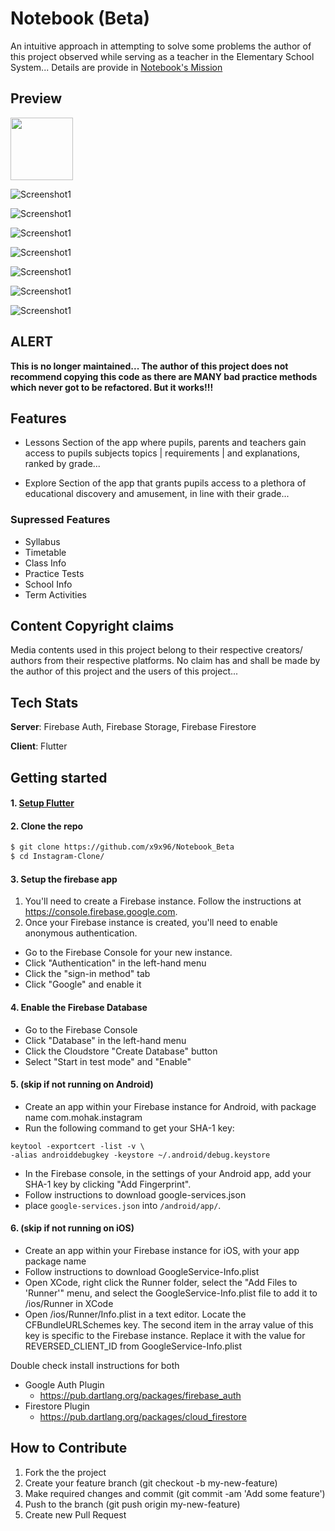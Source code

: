 # Notebook (Beta)

An intuitive approach in attempting to solve some problems the author of this project observed while serving as a teacher in the Elementary School System... Details are provide in [Notebook's Mission](Notebook's_Mission.pdf)  

## Preview
<img src="assets/s2.png" width="100" height="100">

![Screenshot1](assets/s7.png)

![Screenshot1](assets/s8.png)

![Screenshot1](assets/s6.png)

![Screenshot1](assets/s1.png)

![Screenshot1](assets/s3.png)

![Screenshot1](assets/s4.png)

![Screenshot1](assets/s5.png)

## ALERT
**This is no longer maintained... The author of this project does not recommend copying this code as there are MANY bad practice methods which never got to be refactored. But it works!!!**

## Features
- Lessons Section of the app where pupils, parents and teachers gain access to pupils subjects topics | requirements | and explanations, ranked by grade...

- Explore Section of the app that grants pupils access to a plethora of educational discovery and amusement, in line with their grade...

### Supressed Features
  - Syllabus
  - Timetable
  - Class Info
  - Practice Tests
  - School Info
  - Term Activities

## Content Copyright claims

Media contents used in this project belong to their respective creators/ authors from their respective platforms. No claim has and shall be made by the author of this project and the users of this project...

## Tech Stats
**Server**: Firebase Auth, Firebase Storage, Firebase Firestore

**Client**: Flutter


## Getting started


#### 1. [Setup Flutter](https://flutter.io/setup/)

#### 2. Clone the repo

```sh
$ git clone https://github.com/x9x96/Notebook_Beta
$ cd Instagram-Clone/
```

#### 3. Setup the firebase app

1. You'll need to create a Firebase instance. Follow the instructions at https://console.firebase.google.com.
2. Once your Firebase instance is created, you'll need to enable anonymous authentication.

* Go to the Firebase Console for your new instance.
* Click "Authentication" in the left-hand menu
* Click the "sign-in method" tab
* Click "Google" and enable it


#### 4. Enable the Firebase Database
* Go to the Firebase Console
* Click "Database" in the left-hand menu
* Click the Cloudstore "Create Database" button
* Select "Start in test mode" and "Enable"

#### 5. (skip if not running on Android)

* Create an app within your Firebase instance for Android, with package name com.mohak.instagram
* Run the following command to get your SHA-1 key:

```
keytool -exportcert -list -v \
-alias androiddebugkey -keystore ~/.android/debug.keystore
```

* In the Firebase console, in the settings of your Android app, add your SHA-1 key by clicking "Add Fingerprint".
* Follow instructions to download google-services.json
* place `google-services.json` into `/android/app/`.


#### 6. (skip if not running on iOS)

* Create an app within your Firebase instance for iOS, with your app package name
* Follow instructions to download GoogleService-Info.plist
* Open XCode, right click the Runner folder, select the "Add Files to 'Runner'" menu, and select the GoogleService-Info.plist file to add it to /ios/Runner in XCode
* Open /ios/Runner/Info.plist in a text editor. Locate the CFBundleURLSchemes key. The second item in the array value of this key is specific to the Firebase instance. Replace it with the value for REVERSED_CLIENT_ID from GoogleService-Info.plist

Double check install instructions for both
   - Google Auth Plugin
     - https://pub.dartlang.org/packages/firebase_auth
   - Firestore Plugin
     -  https://pub.dartlang.org/packages/cloud_firestore
     
## How to Contribute
1. Fork the the project
2. Create your feature branch (git checkout -b my-new-feature)
3. Make required changes and commit (git commit -am 'Add some feature')
4. Push to the branch (git push origin my-new-feature)
5. Create new Pull Request
